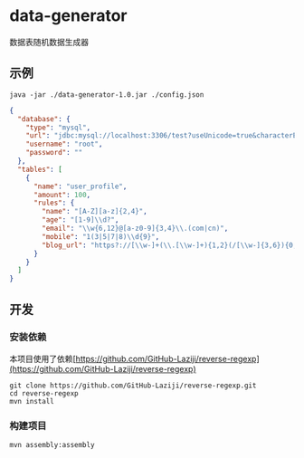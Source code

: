 # data-generator
数据表随机数据生成器

## 示例
```
java -jar ./data-generator-1.0.jar ./config.json
```
```json
{
  "database": {
    "type": "mysql",
    "url": "jdbc:mysql://localhost:3306/test?useUnicode=true&characterEncoding=utf-8&useSSL=true&serverTimezone=Asia/Shanghai",
    "username": "root",
    "password": ""
  },
  "tables": [
    {
      "name": "user_profile",
      "amount": 100,
      "rules": {
        "name": "[A-Z][a-z]{2,4}",
        "age": "[1-9]\\d?",
        "email": "\\w{6,12}@[a-z0-9]{3,4}\\.(com|cn)",
        "mobile": "1(3|5|7|8)\\d{9}",
        "blog_url": "https?://[\\w-]+(\\.[\\w-]+){1,2}(/[\\w-]{3,6}){0,2}(\\?[\\w_]{4,6}=[\\w_]{4,6}(&[\\w_]{4,6}=[\\w_]{4,6}){0,2})?"
      }
    }
  ]
}
```


## 开发
### 安装依赖
本项目使用了依赖[https://github.com/GitHub-Laziji/reverse-regexp](https://github.com/GitHub-Laziji/reverse-regexp)
```
git clone https://github.com/GitHub-Laziji/reverse-regexp.git
cd reverse-regexp
mvn install
```

### 构建项目
```
mvn assembly:assembly
```